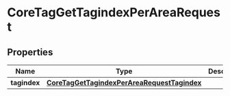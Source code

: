 

# CoreTagGetTagindexPerAreaRequest


## Properties

| Name | Type | Description | Notes |
|------------ | ------------- | ------------- | -------------|
|**tagindex** | [**CoreTagGetTagindexPerAreaRequestTagindex**](CoreTagGetTagindexPerAreaRequestTagindex.md) |  |  |



